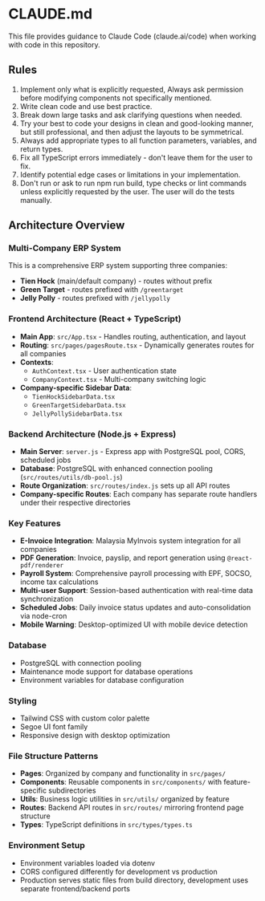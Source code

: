 # CLAUDE.md

This file provides guidance to Claude Code (claude.ai/code) when working with code in this repository.

## Rules
1. Implement only what is explicitly requested, Always ask permission before modifying components not specifically mentioned.
2. Write clean code and use best practice.
3. Break down large tasks and ask clarifying questions when needed.
4. Try your best to code your designs in clean and good-looking manner, but still professional, and then adjust the layouts to be symmetrical.
5. Always add appropriate types to all function parameters, variables, and return types.
6. Fix all TypeScript errors immediately - don't leave them for the user to fix.
7. Identify potential edge cases or limitations in your implementation.
8. Don't run or ask to run npm run build, type checks or lint commands unless explicitly requested by the user. The user will do the tests manually.

## Architecture Overview

### Multi-Company ERP System
This is a comprehensive ERP system supporting three companies:
- **Tien Hock** (main/default company) - routes without prefix
- **Green Target** - routes prefixed with `/greentarget`
- **Jelly Polly** - routes prefixed with `/jellypolly`

### Frontend Architecture (React + TypeScript)
- **Main App**: `src/App.tsx` - Handles routing, authentication, and layout
- **Routing**: `src/pages/pagesRoute.tsx` - Dynamically generates routes for all companies
- **Contexts**: 
  - `AuthContext.tsx` - User authentication state
  - `CompanyContext.tsx` - Multi-company switching logic
- **Company-specific Sidebar Data**:
  - `TienHockSidebarData.tsx`
  - `GreenTargetSidebarData.tsx` 
  - `JellyPollySidebarData.tsx`

### Backend Architecture (Node.js + Express)
- **Main Server**: `server.js` - Express app with PostgreSQL pool, CORS, scheduled jobs
- **Database**: PostgreSQL with enhanced connection pooling (`src/routes/utils/db-pool.js`)
- **Route Organization**: `src/routes/index.js` sets up all API routes
- **Company-specific Routes**: Each company has separate route handlers under their respective directories

### Key Features
- **E-Invoice Integration**: Malaysia MyInvois system integration for all companies
- **PDF Generation**: Invoice, payslip, and report generation using `@react-pdf/renderer`
- **Payroll System**: Comprehensive payroll processing with EPF, SOCSO, income tax calculations
- **Multi-user Support**: Session-based authentication with real-time data synchronization
- **Scheduled Jobs**: Daily invoice status updates and auto-consolidation via node-cron
- **Mobile Warning**: Desktop-optimized UI with mobile device detection

### Database
- PostgreSQL with connection pooling
- Maintenance mode support for database operations
- Environment variables for database configuration

### Styling
- Tailwind CSS with custom color palette
- Segoe UI font family
- Responsive design with desktop optimization

### File Structure Patterns
- **Pages**: Organized by company and functionality in `src/pages/`
- **Components**: Reusable components in `src/components/` with feature-specific subdirectories
- **Utils**: Business logic utilities in `src/utils/` organized by feature
- **Routes**: Backend API routes in `src/routes/` mirroring frontend page structure
- **Types**: TypeScript definitions in `src/types/types.ts`

### Environment Setup
- Environment variables loaded via dotenv
- CORS configured differently for development vs production
- Production serves static files from build directory, development uses separate frontend/backend ports